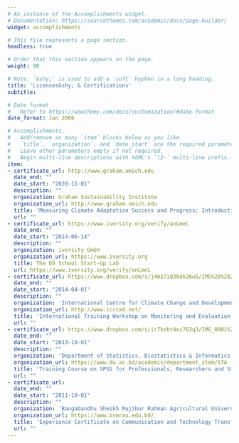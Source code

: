 ```yaml
---
# An instance of the Accomplishments widget.
# Documentation: https://sourcethemes.com/academic/docs/page-builder/
widget: accomplishments

# This file represents a page section.
headless: true

# Order that this section appears on the page.
weight: 90

# Note: `&shy;` is used to add a 'soft' hyphen in a long heading.
title: 'Licenses&shy; & Certifications'
subtitle:

# Date format
#   Refer to https://wowchemy.com/docs/customization/#date-format
date_format: Jan 2006

# Accomplishments.
#   Add/remove as many `item` blocks below as you like.
#   `title`, `organization`, and `date_start` are the required parameters.
#   Leave other parameters empty if not required.
#   Begin multi-line descriptions with YAML's `|2-` multi-line prefix.
item:
- certificate_url: http://www.graham.umich.edu
  date_end: ""
  date_start: "2020-11-01"
  description: ""
  organization: Graham Sustainability Institute 
  organization_url: http://www.graham.umich.edu
  title: 'Measuring Climate Adaptation Success and Progress: Introduction to the Resilience Metrics'
  url: ""
- certificate_url: https://www.iversity.org/verify/anLmeL
  date_end: ""
  date_start: "2014-06-14"
  description: ""
  organization: iversity GmbH
  organization_url: https://www.iversity.org
  title: The DO School Start-Up Lab
  url: https://www.iversity.org/verify/anLmeL
- certificate_url: https://www.dropbox.com/s/j4m57i83bdk26w5/IMG%20%282%29.jpg
  date_end: ""
  date_start: "2014-04-01"
  description: ""
  organization: 'International Centre for Climate Change and Development (ICCCAD)'
  organization_url: http://www.icccad.net/
  title: 'International Training Workshop on Monitoring and Evaluation (M&E) for Community Based Adaptation (CBA)'
  url: ""
- certificate_url: https://www.dropbox.com/s/ir7hzbt4ez763q3/IMG_0001%20%282%29.jpg
  date_end: ""
  date_start: "2013-10-01"
  description: ""
  organization: 'Department of Statistics, Biostatistics & Informatics, University of Dhaka, Bangladesh'
  organization_url: https://www.du.ac.bd/academic/department_item/STA
  title: 'Training Course on SPSS for Professionals, Researchers and Students'
  url: ""
- certificate_url: 
  date_end: ""
  date_start: "2011-10-01"
  description: ""
  organization: 'Bangabandhu Sheikh Mujibur Rahman Agricultural University'
  organization_url: https://www.bsmrau.edu.bd/
  title: 'Experience Certificate on Communication and Technology Transfer'
  url: ""
---
```


